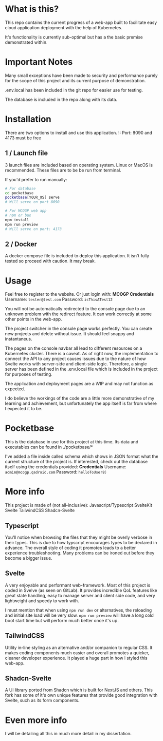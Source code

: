 # What is this?
This repo contains the current progress of a web-app built to facilitate easy cloud application deployment with the help of Kubernetes. 

It's functionality is currently sub-optimal but has a the basic premise demonstrated within. 

# Important Notes
Many small exceptions have been made to security and performance purely for the scope of this project and its current purpose of demonstration.

.env.local has been included in the git repo for easier use for testing.

The database is included in the repo along with its data.

# Installation
There are two options to install and use this application.
!: Port: 8090 and 4173 must be free

## 1 / Launch file
3 launch files are included based on operating system. Linux or MacOS is recommended. These files are to be be run from terminal.

If you'd prefer to run manually:
```bash
# For database
cd pocketbase
pocketbase[YOUR_OS] serve
# Will serve on port 8090

# For MCOGP web app
# npm or bun
npm install
npm run preview
# Will serve on port: 4173 
```

## 2 / Docker
A docker compose file is included to deploy this application. It isn't fully tested so proceed with caution. It may break.

# Usage
Feel free to register to the website. Or just login with:
**MCOGP Credentials**
Username: `tester@test.com`
Password: `isThisATest12`

You will not be automatically redirected to the console page due to an unknown problem with the redirect feature. It can work correctly at some other points in the web-app. 

The project switcher in the console page works perfectly. You can create new projects and delete without issue. It should feel snappy and instantaneus. 

The pages on the console navbar all lead to different resources on a Kubernetes cluster. There is a caveat. As of right now, the implementation to connect the API to any project causes issues due to the nature of how Svelte works with server-side and client-side logic. Therefore, a single server has been defined in the .env.local file which is included in the project for purposes of testing. 

The application and deployment pages are a WIP and may not function as expected.

I do believe the workings of the code are a little more demonstrative of my learning and achievement, but unfortunately the app itself is far from where I expected it to be. 

# Pocketbase 
This is the database in use for this project at this time. Its data and executables can be found in ./pocketbase/*

I've added a file inside called schema which shows in JSON format what the current structure of the project is. If interested, check out the database itself using the credentials provided:
**Credentials**
Username: `admin@mcogp.qadroid.com`
Password: `helloToUser8)`

# More info
This project is made of (not all-inclusive):
Javascript/Typescript
SvelteKit
Svelte
TailwindCSS
Shadcn-Svelte

## Typescript 
You'll notice when browsing the files that they might be overly verbose in their types. This is due to how typscript encourages types to be declared in advance. The overall style of coding it promotes leads to a better experience troubleshooting. Many problems can be ironed out before they become a bigger issue.

## Svelte
A very enjoyable and performant web-framework. Most of this project is coded in Svelve (as seen on GitLab). It provides incredible QoL features like great state handling, easy to manage server and client side code, and very lightweight and speedy to work with.

I must mention that when using `npm run dev` or alternatives, the reloading and initial site load will be very slow. `npm run preview` will have a long cold boot start time but will perform much better once it's up.

## TailwindCSS
Utility in-line styling as an alternative and/or companion to regular CSS. It makes coding components much easier and overall promotes a quicker, cleaner developer experience. It played a huge part in how I styled this web-app.

## Shadcn-Svelte
A UI library ported from Shadcn which is built for NextJS and others. This fork has some of it's own unique features that provide good integration with Svelte, such as its form components. 

# Even more info
I will be detailing all this in much more detail in my dissertation. 